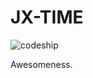 # JX-TIME

![codeship](https://www.codeship.io/projects/1fa65e50-1f27-0131-b372-7ed4fea82a1b/status)

Awesomeness.
